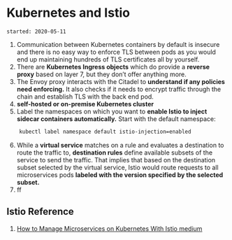 # Kubernetes and Istio
    started: 2020-05-11

1. Communication between Kubernetes containers by default is insecure and there is no easy way to enforce TLS between pods as you would end up maintaining hundreds of TLS certificates all by yourself.
2. There are **Kubernetes Ingress objects** which do provide a **reverse proxy** based on layer 7, but they don’t offer anything more.
3. The Envoy proxy interacts with the Citadel to **understand if any policies need enforcing.** It also checks if it needs to encrypt traffic through the chain and establish TLS with the back end pod.
4. **self-hosted or on-premise Kubernetes cluster**
5. Label the namespaces on which you want to **enable Istio to inject sidecar containers automatically.** Start with the default namespace:
```bash
    kubectl label namespace default istio-injection=enabled
```
6. While a **virtual service** matches on a rule and evaluates a destination to route the traffic to, **destination rules** define available subsets of the service to send the traffic. That implies that based on the destination subset selected by the virtual service, Istio would route requests to all microservices pods **labeled with the version specified by the selected subset.**
7. ff



## Istio Reference
1. [How to Manage Microservices on Kubernetes With Istio medium](https://medium.com/better-programming/how-to-manage-microservices-on-kubernetes-with-istio-c25e97a60a59)